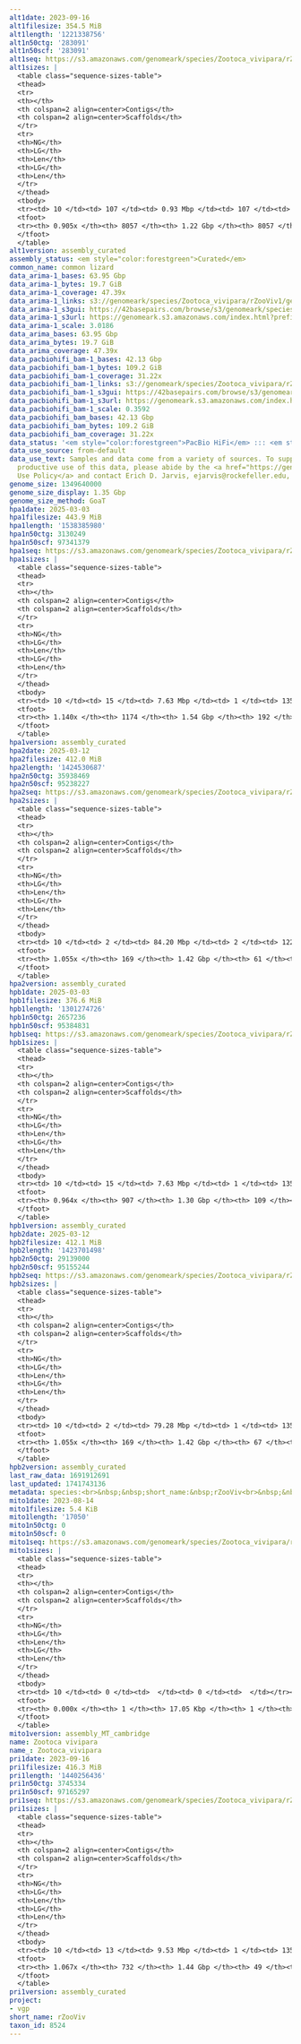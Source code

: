 ```yaml
---
alt1date: 2023-09-16
alt1filesize: 354.5 MiB
alt1length: '1221338756'
alt1n50ctg: '283091'
alt1n50scf: '283091'
alt1seq: https://s3.amazonaws.com/genomeark/species/Zootoca_vivipara/rZooViv1/assembly_curated/rZooViv1.alt.cur.20230916.fasta.gz
alt1sizes: |
  <table class="sequence-sizes-table">
  <thead>
  <tr>
  <th></th>
  <th colspan=2 align=center>Contigs</th>
  <th colspan=2 align=center>Scaffolds</th>
  </tr>
  <tr>
  <th>NG</th>
  <th>LG</th>
  <th>Len</th>
  <th>LG</th>
  <th>Len</th>
  </tr>
  </thead>
  <tbody>
  <tr><td> 10 </td><td> 107 </td><td> 0.93 Mbp </td><td> 107 </td><td> 0.93 Mbp </td></tr><tr><td> 20 </td><td> 283 </td><td> 0.64 Mbp </td><td> 283 </td><td> 0.64 Mbp </td></tr><tr><td> 30 </td><td> 525 </td><td> 479.85 Kbp </td><td> 525 </td><td> 479.85 Kbp </td></tr><tr><td> 40 </td><td> 845 </td><td> 372.35 Kbp </td><td> 845 </td><td> 372.35 Kbp </td></tr><tr style="background-color:#cccccc;"><td> 50 </td><td> 1260 </td><td> 283.09 Kbp </td><td> 1260 </td><td> 283.09 Kbp </td></tr><tr><td> 60 </td><td> 1818 </td><td> 205.75 Kbp </td><td> 1818 </td><td> 205.75 Kbp </td></tr><tr><td> 70 </td><td> 2633 </td><td> 133.26 Kbp </td><td> 2633 </td><td> 133.26 Kbp </td></tr><tr><td> 80 </td><td> 4052 </td><td> 67.16 Kbp </td><td> 4052 </td><td> 67.16 Kbp </td></tr><tr><td> 90 </td><td> 7652 </td><td> 18.82 Kbp </td><td> 7652 </td><td> 18.82 Kbp </td></tr><tr><td> 100 </td><td> 0 </td><td>  </td><td> 0 </td><td>  </td></tr></tbody>
  <tfoot>
  <tr><th> 0.905x </th><th> 8057 </th><th> 1.22 Gbp </th><th> 8057 </th><th> 1.22 Gbp </th></tr>
  </tfoot>
  </table>
alt1version: assembly_curated
assembly_status: <em style="color:forestgreen">Curated</em>
common_name: common lizard
data_arima-1_bases: 63.95 Gbp
data_arima-1_bytes: 19.7 GiB
data_arima-1_coverage: 47.39x
data_arima-1_links: s3://genomeark/species/Zootoca_vivipara/rZooViv1/genomic_data/arima/<br>
data_arima-1_s3gui: https://42basepairs.com/browse/s3/genomeark/species/Zootoca_vivipara/rZooViv1/genomic_data/arima/
data_arima-1_s3url: https://genomeark.s3.amazonaws.com/index.html?prefix=species/Zootoca_vivipara/rZooViv1/genomic_data/arima/
data_arima-1_scale: 3.0186
data_arima_bases: 63.95 Gbp
data_arima_bytes: 19.7 GiB
data_arima_coverage: 47.39x
data_pacbiohifi_bam-1_bases: 42.13 Gbp
data_pacbiohifi_bam-1_bytes: 109.2 GiB
data_pacbiohifi_bam-1_coverage: 31.22x
data_pacbiohifi_bam-1_links: s3://genomeark/species/Zootoca_vivipara/rZooViv1/genomic_data/pacbio_hifi/<br>
data_pacbiohifi_bam-1_s3gui: https://42basepairs.com/browse/s3/genomeark/species/Zootoca_vivipara/rZooViv1/genomic_data/pacbio_hifi/
data_pacbiohifi_bam-1_s3url: https://genomeark.s3.amazonaws.com/index.html?prefix=species/Zootoca_vivipara/rZooViv1/genomic_data/pacbio_hifi/
data_pacbiohifi_bam-1_scale: 0.3592
data_pacbiohifi_bam_bases: 42.13 Gbp
data_pacbiohifi_bam_bytes: 109.2 GiB
data_pacbiohifi_bam_coverage: 31.22x
data_status: '<em style="color:forestgreen">PacBio HiFi</em> ::: <em style="color:forestgreen">Arima</em>'
data_use_source: from-default
data_use_text: Samples and data come from a variety of sources. To support fair and
  productive use of this data, please abide by the <a href="https://genome10k.soe.ucsc.edu/data-use-policies/">Data
  Use Policy</a> and contact Erich D. Jarvis, ejarvis@rockefeller.edu, with any questions.
genome_size: 1349640000
genome_size_display: 1.35 Gbp
genome_size_method: GoaT
hpa1date: 2025-03-03
hpa1filesize: 443.9 MiB
hpa1length: '1538385980'
hpa1n50ctg: 3130249
hpa1n50scf: 97341379
hpa1seq: https://s3.amazonaws.com/genomeark/species/Zootoca_vivipara/rZooViv1/assembly_curated/rZooViv1.hap1.cur.20250303.fasta.gz
hpa1sizes: |
  <table class="sequence-sizes-table">
  <thead>
  <tr>
  <th></th>
  <th colspan=2 align=center>Contigs</th>
  <th colspan=2 align=center>Scaffolds</th>
  </tr>
  <tr>
  <th>NG</th>
  <th>LG</th>
  <th>Len</th>
  <th>LG</th>
  <th>Len</th>
  </tr>
  </thead>
  <tbody>
  <tr><td> 10 </td><td> 15 </td><td> 7.63 Mbp </td><td> 1 </td><td> 135.32 Mbp </td></tr><tr><td> 20 </td><td> 37 </td><td> 5.36 Mbp </td><td> 3 </td><td> 120.03 Mbp </td></tr><tr><td> 30 </td><td> 64 </td><td> 4.54 Mbp </td><td> 4 </td><td> 102.67 Mbp </td></tr><tr><td> 40 </td><td> 97 </td><td> 3.71 Mbp </td><td> 5 </td><td> 102.38 Mbp </td></tr><tr style="background-color:#cccccc;"><td> 50 </td><td> 137 </td><td style="background-color:#88ff88;"> 3.13 Mbp </td><td> 6 </td><td style="background-color:#88ff88;"> 97.34 Mbp </td></tr><tr><td> 60 </td><td> 185 </td><td> 2.54 Mbp </td><td> 8 </td><td> 95.87 Mbp </td></tr><tr><td> 70 </td><td> 242 </td><td> 2.16 Mbp </td><td> 9 </td><td> 89.33 Mbp </td></tr><tr><td> 80 </td><td> 312 </td><td> 1.72 Mbp </td><td> 11 </td><td> 71.89 Mbp </td></tr><tr><td> 90 </td><td> 402 </td><td> 1.28 Mbp </td><td> 13 </td><td> 59.52 Mbp </td></tr><tr><td> 100 </td><td> 532 </td><td> 0.82 Mbp </td><td> 16 </td><td> 50.36 Mbp </td></tr></tbody>
  <tfoot>
  <tr><th> 1.140x </th><th> 1174 </th><th> 1.54 Gbp </th><th> 192 </th><th> 1.54 Gbp </th></tr>
  </tfoot>
  </table>
hpa1version: assembly_curated
hpa2date: 2025-03-12
hpa2filesize: 412.0 MiB
hpa2length: '1424530687'
hpa2n50ctg: 35938469
hpa2n50scf: 95238227
hpa2seq: https://s3.amazonaws.com/genomeark/species/Zootoca_vivipara/rZooViv2/assembly_curated/rZooViv2.hap1.cur.20250312.fasta.gz
hpa2sizes: |
  <table class="sequence-sizes-table">
  <thead>
  <tr>
  <th></th>
  <th colspan=2 align=center>Contigs</th>
  <th colspan=2 align=center>Scaffolds</th>
  </tr>
  <tr>
  <th>NG</th>
  <th>LG</th>
  <th>Len</th>
  <th>LG</th>
  <th>Len</th>
  </tr>
  </thead>
  <tbody>
  <tr><td> 10 </td><td> 2 </td><td> 84.20 Mbp </td><td> 2 </td><td> 122.44 Mbp </td></tr><tr><td> 20 </td><td> 4 </td><td> 80.61 Mbp </td><td> 3 </td><td> 119.49 Mbp </td></tr><tr><td> 30 </td><td> 6 </td><td> 61.85 Mbp </td><td> 4 </td><td> 103.39 Mbp </td></tr><tr><td> 40 </td><td> 8 </td><td> 42.76 Mbp </td><td> 5 </td><td> 97.35 Mbp </td></tr><tr style="background-color:#cccccc;"><td> 50 </td><td> 12 </td><td style="background-color:#88ff88;"> 35.94 Mbp </td><td> 7 </td><td style="background-color:#88ff88;"> 95.24 Mbp </td></tr><tr><td> 60 </td><td> 16 </td><td> 29.09 Mbp </td><td> 8 </td><td> 88.13 Mbp </td></tr><tr><td> 70 </td><td> 22 </td><td> 19.08 Mbp </td><td> 10 </td><td> 71.77 Mbp </td></tr><tr><td> 80 </td><td> 31 </td><td> 11.40 Mbp </td><td> 12 </td><td> 58.54 Mbp </td></tr><tr><td> 90 </td><td> 44 </td><td> 8.79 Mbp </td><td> 14 </td><td> 54.06 Mbp </td></tr><tr><td> 100 </td><td> 70 </td><td> 3.14 Mbp </td><td> 17 </td><td> 42.66 Mbp </td></tr></tbody>
  <tfoot>
  <tr><th> 1.055x </th><th> 169 </th><th> 1.42 Gbp </th><th> 61 </th><th> 1.42 Gbp </th></tr>
  </tfoot>
  </table>
hpa2version: assembly_curated
hpb1date: 2025-03-03
hpb1filesize: 376.6 MiB
hpb1length: '1301274726'
hpb1n50ctg: 2657236
hpb1n50scf: 95384831
hpb1seq: https://s3.amazonaws.com/genomeark/species/Zootoca_vivipara/rZooViv1/assembly_curated/rZooViv1.hap2.cur.20250303.fasta.gz
hpb1sizes: |
  <table class="sequence-sizes-table">
  <thead>
  <tr>
  <th></th>
  <th colspan=2 align=center>Contigs</th>
  <th colspan=2 align=center>Scaffolds</th>
  </tr>
  <tr>
  <th>NG</th>
  <th>LG</th>
  <th>Len</th>
  <th>LG</th>
  <th>Len</th>
  </tr>
  </thead>
  <tbody>
  <tr><td> 10 </td><td> 15 </td><td> 7.63 Mbp </td><td> 1 </td><td> 135.09 Mbp </td></tr><tr><td> 20 </td><td> 35 </td><td> 5.53 Mbp </td><td> 3 </td><td> 119.71 Mbp </td></tr><tr><td> 30 </td><td> 63 </td><td> 4.40 Mbp </td><td> 4 </td><td> 101.85 Mbp </td></tr><tr><td> 40 </td><td> 98 </td><td> 3.31 Mbp </td><td> 5 </td><td> 97.65 Mbp </td></tr><tr style="background-color:#cccccc;"><td> 50 </td><td> 143 </td><td style="background-color:#88ff88;"> 2.66 Mbp </td><td> 7 </td><td style="background-color:#88ff88;"> 95.38 Mbp </td></tr><tr><td> 60 </td><td> 200 </td><td> 2.14 Mbp </td><td> 8 </td><td> 88.72 Mbp </td></tr><tr><td> 70 </td><td> 271 </td><td> 1.64 Mbp </td><td> 10 </td><td> 63.66 Mbp </td></tr><tr><td> 80 </td><td> 366 </td><td> 1.21 Mbp </td><td> 12 </td><td> 54.48 Mbp </td></tr><tr><td> 90 </td><td> 528 </td><td> 0.57 Mbp </td><td> 15 </td><td> 42.72 Mbp </td></tr><tr><td> 100 </td><td> 0 </td><td>  </td><td> 0 </td><td>  </td></tr></tbody>
  <tfoot>
  <tr><th> 0.964x </th><th> 907 </th><th> 1.30 Gbp </th><th> 109 </th><th> 1.30 Gbp </th></tr>
  </tfoot>
  </table>
hpb1version: assembly_curated
hpb2date: 2025-03-12
hpb2filesize: 412.1 MiB
hpb2length: '1423701498'
hpb2n50ctg: 29139000
hpb2n50scf: 95155244
hpb2seq: https://s3.amazonaws.com/genomeark/species/Zootoca_vivipara/rZooViv2/assembly_curated/rZooViv2.hap2.cur.20250312.fasta.gz
hpb2sizes: |
  <table class="sequence-sizes-table">
  <thead>
  <tr>
  <th></th>
  <th colspan=2 align=center>Contigs</th>
  <th colspan=2 align=center>Scaffolds</th>
  </tr>
  <tr>
  <th>NG</th>
  <th>LG</th>
  <th>Len</th>
  <th>LG</th>
  <th>Len</th>
  </tr>
  </thead>
  <tbody>
  <tr><td> 10 </td><td> 2 </td><td> 79.28 Mbp </td><td> 1 </td><td> 135.08 Mbp </td></tr><tr><td> 20 </td><td> 4 </td><td> 67.25 Mbp </td><td> 3 </td><td> 119.69 Mbp </td></tr><tr><td> 30 </td><td> 6 </td><td> 45.56 Mbp </td><td> 4 </td><td> 102.39 Mbp </td></tr><tr><td> 40 </td><td> 10 </td><td> 34.87 Mbp </td><td> 5 </td><td> 97.31 Mbp </td></tr><tr style="background-color:#cccccc;"><td> 50 </td><td> 14 </td><td style="background-color:#88ff88;"> 29.14 Mbp </td><td> 7 </td><td style="background-color:#88ff88;"> 95.16 Mbp </td></tr><tr><td> 60 </td><td> 19 </td><td> 21.09 Mbp </td><td> 8 </td><td> 88.29 Mbp </td></tr><tr><td> 70 </td><td> 26 </td><td> 18.21 Mbp </td><td> 10 </td><td> 71.86 Mbp </td></tr><tr><td> 80 </td><td> 35 </td><td> 13.01 Mbp </td><td> 12 </td><td> 59.34 Mbp </td></tr><tr><td> 90 </td><td> 48 </td><td> 8.69 Mbp </td><td> 14 </td><td> 53.89 Mbp </td></tr><tr><td> 100 </td><td> 70 </td><td> 3.85 Mbp </td><td> 17 </td><td> 42.53 Mbp </td></tr></tbody>
  <tfoot>
  <tr><th> 1.055x </th><th> 169 </th><th> 1.42 Gbp </th><th> 67 </th><th> 1.42 Gbp </th></tr>
  </tfoot>
  </table>
hpb2version: assembly_curated
last_raw_data: 1691912691
last_updated: 1741743136
metadata: species:<br>&nbsp;&nbsp;short_name:&nbsp;rZooViv<br>&nbsp;&nbsp;name:&nbsp;Zootoca&nbsp;vivipara<br>&nbsp;&nbsp;taxon_id:&nbsp;8524<br>&nbsp;&nbsp;common_name:&nbsp;common&nbsp;lizard<br>&nbsp;&nbsp;order:<br>&nbsp;&nbsp;&nbsp;&nbsp;name:&nbsp;Squamata<br>&nbsp;&nbsp;family:<br>&nbsp;&nbsp;&nbsp;&nbsp;name:&nbsp;Lacertidae<br>&nbsp;&nbsp;individuals:<br>&nbsp;&nbsp;&nbsp;&nbsp;-&nbsp;short_name:&nbsp;rZooViv1<br>&nbsp;&nbsp;&nbsp;&nbsp;&nbsp;&nbsp;biosample_id:&nbsp;SAMEA111528662<br>&nbsp;&nbsp;&nbsp;&nbsp;&nbsp;&nbsp;sex:&nbsp;female<br>&nbsp;&nbsp;genome_size:&nbsp;1349640000<br>&nbsp;&nbsp;genome_size_method:&nbsp;GoaT<br>&nbsp;&nbsp;project:&nbsp;[&nbsp;vgp&nbsp;]<br>
mito1date: 2023-08-14
mito1filesize: 5.4 KiB
mito1length: '17050'
mito1n50ctg: 0
mito1n50scf: 0
mito1seq: https://s3.amazonaws.com/genomeark/species/Zootoca_vivipara/rZooViv1/assembly_MT_cambridge/rZooViv1.MT.20230814.fasta.gz
mito1sizes: |
  <table class="sequence-sizes-table">
  <thead>
  <tr>
  <th></th>
  <th colspan=2 align=center>Contigs</th>
  <th colspan=2 align=center>Scaffolds</th>
  </tr>
  <tr>
  <th>NG</th>
  <th>LG</th>
  <th>Len</th>
  <th>LG</th>
  <th>Len</th>
  </tr>
  </thead>
  <tbody>
  <tr><td> 10 </td><td> 0 </td><td>  </td><td> 0 </td><td>  </td></tr><tr><td> 20 </td><td> 0 </td><td>  </td><td> 0 </td><td>  </td></tr><tr><td> 30 </td><td> 0 </td><td>  </td><td> 0 </td><td>  </td></tr><tr><td> 40 </td><td> 0 </td><td>  </td><td> 0 </td><td>  </td></tr><tr style="background-color:#cccccc;"><td> 50 </td><td> 0 </td><td style="background-color:#ff8888;">  </td><td> 0 </td><td style="background-color:#ff8888;">  </td></tr><tr><td> 60 </td><td> 0 </td><td>  </td><td> 0 </td><td>  </td></tr><tr><td> 70 </td><td> 0 </td><td>  </td><td> 0 </td><td>  </td></tr><tr><td> 80 </td><td> 0 </td><td>  </td><td> 0 </td><td>  </td></tr><tr><td> 90 </td><td> 0 </td><td>  </td><td> 0 </td><td>  </td></tr><tr><td> 100 </td><td> 0 </td><td>  </td><td> 0 </td><td>  </td></tr></tbody>
  <tfoot>
  <tr><th> 0.000x </th><th> 1 </th><th> 17.05 Kbp </th><th> 1 </th><th> 17.05 Kbp </th></tr>
  </tfoot>
  </table>
mito1version: assembly_MT_cambridge
name: Zootoca vivipara
name_: Zootoca_vivipara
pri1date: 2023-09-16
pri1filesize: 416.3 MiB
pri1length: '1440256436'
pri1n50ctg: 3745334
pri1n50scf: 97165297
pri1seq: https://s3.amazonaws.com/genomeark/species/Zootoca_vivipara/rZooViv1/assembly_curated/rZooViv1.pri.cur.20230916.fasta.gz
pri1sizes: |
  <table class="sequence-sizes-table">
  <thead>
  <tr>
  <th></th>
  <th colspan=2 align=center>Contigs</th>
  <th colspan=2 align=center>Scaffolds</th>
  </tr>
  <tr>
  <th>NG</th>
  <th>LG</th>
  <th>Len</th>
  <th>LG</th>
  <th>Len</th>
  </tr>
  </thead>
  <tbody>
  <tr><td> 10 </td><td> 13 </td><td> 9.53 Mbp </td><td> 1 </td><td> 135.72 Mbp </td></tr><tr><td> 20 </td><td> 29 </td><td> 7.55 Mbp </td><td> 3 </td><td> 120.54 Mbp </td></tr><tr><td> 30 </td><td> 50 </td><td> 5.66 Mbp </td><td> 4 </td><td> 102.32 Mbp </td></tr><tr><td> 40 </td><td> 77 </td><td> 4.50 Mbp </td><td> 5 </td><td> 98.23 Mbp </td></tr><tr style="background-color:#cccccc;"><td> 50 </td><td> 109 </td><td style="background-color:#88ff88;"> 3.75 Mbp </td><td> 6 </td><td style="background-color:#88ff88;"> 97.17 Mbp </td></tr><tr><td> 60 </td><td> 150 </td><td> 2.93 Mbp </td><td> 8 </td><td> 88.83 Mbp </td></tr><tr><td> 70 </td><td> 200 </td><td> 2.49 Mbp </td><td> 10 </td><td> 72.12 Mbp </td></tr><tr><td> 80 </td><td> 262 </td><td> 1.94 Mbp </td><td> 12 </td><td> 59.63 Mbp </td></tr><tr><td> 90 </td><td> 343 </td><td> 1.41 Mbp </td><td> 14 </td><td> 54.49 Mbp </td></tr><tr><td> 100 </td><td> 470 </td><td> 0.75 Mbp </td><td> 17 </td><td> 42.82 Mbp </td></tr></tbody>
  <tfoot>
  <tr><th> 1.067x </th><th> 732 </th><th> 1.44 Gbp </th><th> 49 </th><th> 1.44 Gbp </th></tr>
  </tfoot>
  </table>
pri1version: assembly_curated
project:
- vgp
short_name: rZooViv
taxon_id: 8524
---
```

